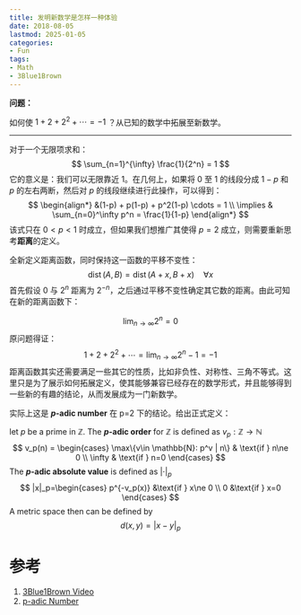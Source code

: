 ```yaml
---
title: 发明新数学是怎样一种体验
date: 2018-08-05
lastmod: 2025-01-05
categories:
- Fun
tags:
- Math
- 3Blue1Brown
---
```


**问题：**

如何使 $1+2+2^2+\cdots=-1$ ？从已知的数学中拓展至新数学。
<!-- more -->

---

对于一个无限项求和：
$$
\sum_{n=1}^{\infty} \frac{1}{2^n} = 1
$$
它的意义是：我们可以无限靠近 1。在几何上，如果将 0 至 1 的线段分成 $1-p$ 和 $p$ 的左右两断，然后对 $p$ 的线段继续进行此操作，可以得到：
$$
\begin{align*}
&(1-p) + p(1-p) + p^2(1-p) \cdots = 1 \\
\implies & \sum_{n=0}^\infty p^n = \frac{1}{1-p}
\end{align*}
$$
该式只在 $0<p<1$ 时成立，但如果我们想推广其使得 $p = 2$ 成立，则需要重新思考**距离**的定义。

全新定义距离函数，同时保持这一函数的平移不变性：
$$
\operatorname{dist}(A, B)=\operatorname{dist}(A+x, B+x) \quad \forall x
$$
首先假设 $0$ 与 $2^n$ 距离为 $2^{-n}$，之后通过平移不变性确定其它数的距离。由此可知在新的距离函数下：

$$
\lim_{n\to \infty} 2^n = 0
$$
原问题得证：
$$
1+2+2^2+\cdots = \lim_{n\to \infty} 2^n -1 = -1
$$
距离函数其实还需要满足一些其它的性质，比如非负性、对称性、三角不等式。这里只是为了展示如何拓展定义，使其能够兼容已经存在的数学形式，并且能够得到一些新的有趣的结论，从而发展成为一门新数学。



实际上这是 **$p$-adic number** 在 p=2 下的结论。给出正式定义：

let $p$ be a prime in $\mathbb{Z}$. The **$p$-adic order** for $\mathbb{Z}$ is defined as $v_p: \mathbb{Z}\to\mathbb{N}$
$$
v_p(n) = \begin{cases}
\max\{v\in \mathbb{N}: p^v | n\} & \text{if } n\ne 0 \\
\infty & \text{if } n=0
\end{cases}
$$
The **$p$-adic absolute value** is defined as $|\cdot|_p$
$$
|x|_p=\begin{cases}
p^{-v_p(x)} &\text{if } x\ne 0 \\
0 &\text{if } x=0
\end{cases}
$$
A metric space then can be defined by
$$
d(x,y) = |x-y|_p
$$

# 参考

1. [3Blue1Brown Video](https://youtu.be/XFDM1ip5HdU)
3. [p-adic Number](https://en.wikipedia.org/wiki/P-adic_number)
